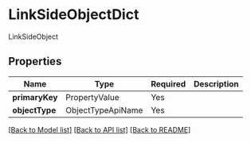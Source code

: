 # LinkSideObjectDict

LinkSideObject

## Properties
| Name | Type | Required | Description |
| ------------ | ------------- | ------------- | ------------- |
**primaryKey** | PropertyValue | Yes |  |
**objectType** | ObjectTypeApiName | Yes |  |


[[Back to Model list]](../../../README.md#models-v1-link) [[Back to API list]](../../../README.md#documentation-for-api-endpoints) [[Back to README]](../../../README.md)
